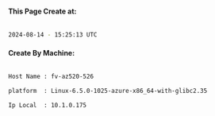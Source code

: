 
   
#### This Page Create at:

```bash

2024-08-14 - 15:25:13 UTC

```

#### Create By Machine:

```bash

Host Name : fv-az520-526

platform  : Linux-6.5.0-1025-azure-x86_64-with-glibc2.35

Ip Local  : 10.1.0.175

```

